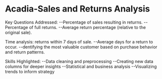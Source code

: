 # Acadia-Sales and Returns Analysis
 Key Questions Addressed:
--Percentage of sales resulting in returns.
--Percentage of full returns.
--Average return percentage (relative to the original sale).

 Time analysis: returns within 7 days of sale.
--Average days for a return to occur.
--dentifying the most valuable customer based on purchase behavior and return patterns.

 Skills Highlighted:
--Data cleaning and preprocessing
--Creating new data columns for deeper insights
--Statistical and business analysis
--Visualizing trends to inform strategy
